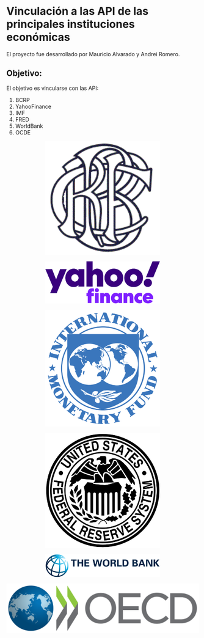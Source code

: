 # Vinculación a las API de las principales instituciones económicas
El proyecto fue desarrollado por Mauricio Alvarado y Andrei Romero.

## Objetivo:
El objetivo es vincularse con las API:
1. BCRP
2. YahooFinance
3. IMF
4. FRED
5. WorldBank
6. OCDE

<p align="center">
  <img src="figures/bcrp-logo.png" width="300">
</p>
<p align="center">
  <img src="figures/yahoo-finance-logo.png" width="300">
</p>
<p align="center">
  <img src="figures/imf-logo.png" width="300">
</p>
<p align="center">
  <img src="figures/fred-logo.png" width="300">
</p>
<p align="center">
  <img src="figures/world-bank-logo.png" width="300">
</p>
<p align="center">
  <img src="figures/ocde-logo.png" width="700">
</p>
